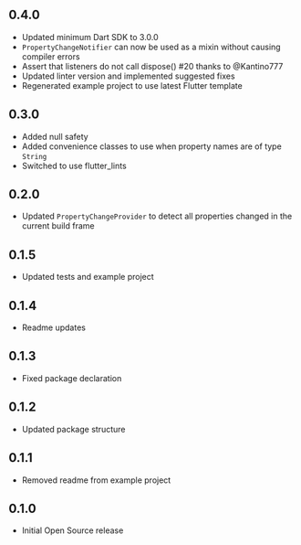 ## 0.4.0

* Updated minimum Dart SDK to 3.0.0
* `PropertyChangeNotifier` can now be used as a mixin without causing compiler errors
* Assert that listeners do not call dispose() #20 thanks to @Kantino777
* Updated linter version and implemented suggested fixes
* Regenerated example project to use latest Flutter template

## 0.3.0

* Added null safety
* Added convenience classes to use when property names are of type `String`
* Switched to use flutter_lints

## 0.2.0

* Updated `PropertyChangeProvider` to detect all properties changed in the current build frame

## 0.1.5

* Updated tests and example project

## 0.1.4

* Readme updates

## 0.1.3

* Fixed package declaration

## 0.1.2

* Updated package structure

## 0.1.1

* Removed readme from example project

## 0.1.0

* Initial Open Source release